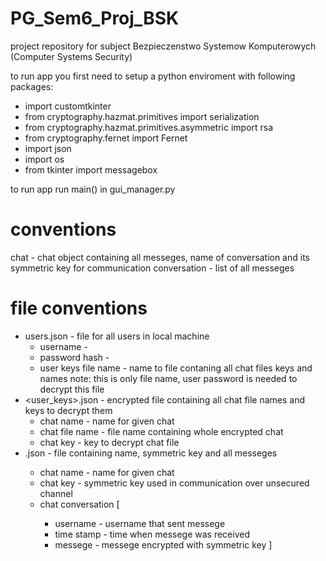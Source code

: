 # PG_Sem6_Proj_BSK
project repository for subject Bezpieczenstwo Systemow Komputerowych (Computer Systems Security)

to run app you first need to setup a python enviroment with following packages:
- import customtkinter
- from cryptography.hazmat.primitives import serialization
- from cryptography.hazmat.primitives.asymmetric import rsa
- from cryptography.fernet import Fernet
- import json
- import os
- from tkinter import messagebox

to run app run main() in gui_manager.py

# conventions

chat - chat object containing all messeges, name of conversation and its symmetric key for communication
conversation - list of all messeges

# file conventions

- users.json - file for all users in local machine
  - username -
  - password hash -
  - user keys file name - name to file contaning all chat files keys and names
    note: this is only file name, user password is needed to decrypt this file
- <user_keys>.json - encrypted file containing all chat file names and keys to decrypt them
  - chat name - name for given chat
  - chat file name - file name containing whole encrypted chat
  - chat key - key to decrypt chat file
- <chat file>.json - file containing name, symmetric key and all messeges 
  - chat name - name for given chat
  - chat key - symmetric key used in communication over unsecured channel
  - chat conversation <dictionary list> [
    - username - username that sent messege
    - time stamp - time when messege was received
    - messege - messege encrypted with symmetric key
    ]
  
